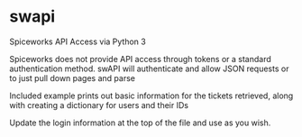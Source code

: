 # swapi
Spiceworks API Access via Python 3

Spiceworks does not provide API access through tokens or a standard authentication method.
swAPI will authenticate and allow JSON requests or to just pull down pages and parse

Included example prints out basic information for the tickets retrieved, along with creating a dictionary for users and their IDs

Update the login information at the top of the file and use as you wish.
